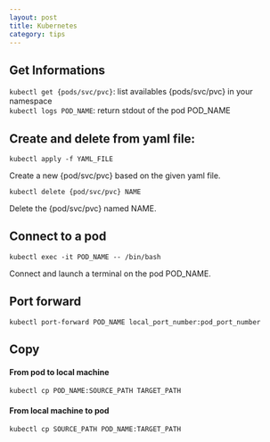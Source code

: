```yaml
---
layout: post
title: Kubernetes
category: tips
---
```


## Get Informations

`kubectl get {pods/svc/pvc}`: list availables {pods/svc/pvc} in your namespace  
`kubectl logs POD_NAME`: return stdout of the pod POD_NAME  

## Create and delete from yaml file:

`kubectl apply -f YAML_FILE`  

Create a new {pod/svc/pvc} based on the given yaml file.

`kubectl delete {pod/svc/pvc} NAME`  

Delete the {pod/svc/pvc} named NAME.

## Connect to a pod

`kubectl exec -it POD_NAME -- /bin/bash`  

Connect and launch a terminal on the pod POD_NAME.

## Port forward

`kubectl port-forward POD_NAME local_port_number:pod_port_number`  

## Copy

#### From pod to local machine

`kubectl cp POD_NAME:SOURCE_PATH TARGET_PATH`  

#### From local machine to pod

`kubectl cp SOURCE_PATH POD_NAME:TARGET_PATH`  